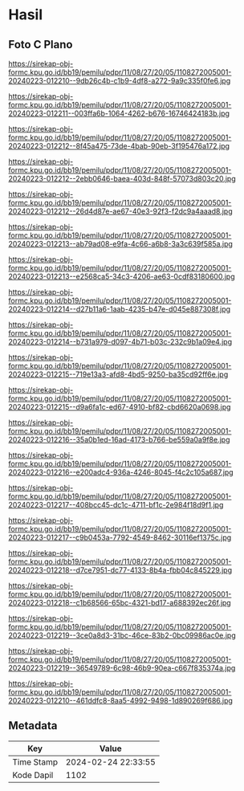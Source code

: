 # Hasil

## Foto C Plano

https://sirekap-obj-formc.kpu.go.id/bb19/pemilu/pdpr/11/08/27/20/05/1108272005001-20240223-012210--9db26c4b-c1b9-4df8-a272-9a9c335f0fe6.jpg

https://sirekap-obj-formc.kpu.go.id/bb19/pemilu/pdpr/11/08/27/20/05/1108272005001-20240223-012211--003ffa6b-1064-4262-b676-16746424183b.jpg

https://sirekap-obj-formc.kpu.go.id/bb19/pemilu/pdpr/11/08/27/20/05/1108272005001-20240223-012212--8f45a475-73de-4bab-90eb-3f195476a172.jpg

https://sirekap-obj-formc.kpu.go.id/bb19/pemilu/pdpr/11/08/27/20/05/1108272005001-20240223-012212--2ebb0646-baea-403d-848f-57073d803c20.jpg

https://sirekap-obj-formc.kpu.go.id/bb19/pemilu/pdpr/11/08/27/20/05/1108272005001-20240223-012212--26d4d87e-ae67-40e3-92f3-f2dc9a4aaad8.jpg

https://sirekap-obj-formc.kpu.go.id/bb19/pemilu/pdpr/11/08/27/20/05/1108272005001-20240223-012213--ab79ad08-e9fa-4c66-a6b8-3a3c639f585a.jpg

https://sirekap-obj-formc.kpu.go.id/bb19/pemilu/pdpr/11/08/27/20/05/1108272005001-20240223-012213--e2568ca5-34c3-4206-ae63-0cdf83180600.jpg

https://sirekap-obj-formc.kpu.go.id/bb19/pemilu/pdpr/11/08/27/20/05/1108272005001-20240223-012214--d27b11a6-1aab-4235-b47e-d045e887308f.jpg

https://sirekap-obj-formc.kpu.go.id/bb19/pemilu/pdpr/11/08/27/20/05/1108272005001-20240223-012214--b731a979-d097-4b71-b03c-232c9b1a09e4.jpg

https://sirekap-obj-formc.kpu.go.id/bb19/pemilu/pdpr/11/08/27/20/05/1108272005001-20240223-012215--719e13a3-afd8-4bd5-9250-ba35cd92ff6e.jpg

https://sirekap-obj-formc.kpu.go.id/bb19/pemilu/pdpr/11/08/27/20/05/1108272005001-20240223-012215--d9a6fa1c-ed67-4910-bf82-cbd6620a0698.jpg

https://sirekap-obj-formc.kpu.go.id/bb19/pemilu/pdpr/11/08/27/20/05/1108272005001-20240223-012216--35a0b1ed-16ad-4173-b766-be559a0a9f8e.jpg

https://sirekap-obj-formc.kpu.go.id/bb19/pemilu/pdpr/11/08/27/20/05/1108272005001-20240223-012216--e200adc4-936a-4246-8045-f4c2c105a687.jpg

https://sirekap-obj-formc.kpu.go.id/bb19/pemilu/pdpr/11/08/27/20/05/1108272005001-20240223-012217--408bcc45-dc1c-4711-bf1c-2e984f18d9f1.jpg

https://sirekap-obj-formc.kpu.go.id/bb19/pemilu/pdpr/11/08/27/20/05/1108272005001-20240223-012217--c9b0453a-7792-4549-8462-30116ef1375c.jpg

https://sirekap-obj-formc.kpu.go.id/bb19/pemilu/pdpr/11/08/27/20/05/1108272005001-20240223-012218--d7ce7951-dc77-4133-8b4a-fbb04c845229.jpg

https://sirekap-obj-formc.kpu.go.id/bb19/pemilu/pdpr/11/08/27/20/05/1108272005001-20240223-012218--c1b68566-65bc-4321-bd17-a688392ec26f.jpg

https://sirekap-obj-formc.kpu.go.id/bb19/pemilu/pdpr/11/08/27/20/05/1108272005001-20240223-012219--3ce0a8d3-31bc-46ce-83b2-0bc09986ac0e.jpg

https://sirekap-obj-formc.kpu.go.id/bb19/pemilu/pdpr/11/08/27/20/05/1108272005001-20240223-012219--36549789-6c98-46b9-90ea-c667f835374a.jpg

https://sirekap-obj-formc.kpu.go.id/bb19/pemilu/pdpr/11/08/27/20/05/1108272005001-20240223-012210--461ddfc8-8aa5-4992-9498-1d890269f686.jpg


## Metadata

| Key        | Value               |
| ---------- | ------------------- |
| Time Stamp | 2024-02-24 22:33:55 |
| Kode Dapil | 1102                |



